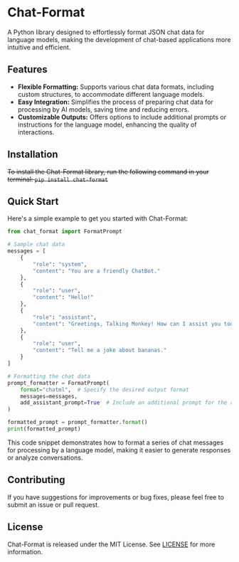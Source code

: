 # Chat-Format
A Python library designed to effortlessly format JSON chat data for language models, making the development of chat-based applications more intuitive and efficient.

## Features
- **Flexible Formatting:** Supports various chat data formats, including custom structures, to accommodate different language models.
- **Easy Integration:** Simplifies the process of preparing chat data for processing by AI models, saving time and reducing errors.
- **Customizable Outputs:** Offers options to include additional prompts or instructions for the language model, enhancing the quality of interactions.

## Installation
~~To install the Chat-Format library, run the following command in your terminal: `pip install chat-format`~~

## Quick Start
Here's a simple example to get you started with Chat-Format:

```python
from chat_format import FormatPrompt

# Sample chat data
messages = [
    {
        "role": "system",
        "content": "You are a friendly ChatBot."
    },
    {
        "role": "user",
        "content": "Hello!"
    },
    {
        "role": "assistant",
        "content": "Greetings, Talking Monkey! How can I assist you today?"
    },
    {
        "role": "user",
        "content": "Tell me a joke about bananas."
    }
]

# Formatting the chat data
prompt_formatter = FormatPrompt(
    format="chatml",  # Specify the desired output format
    messages=messages,
    add_assistant_prompt=True  # Include an additional prompt for the assistant
)

formatted_prompt = prompt_formatter.format()
print(formatted_prompt)
```

This code snippet demonstrates how to format a series of chat messages for processing by a language model, making it easier to generate responses or analyze conversations.

## Contributing
If you have suggestions for improvements or bug fixes, please feel free to submit an issue or pull request.

## License
Chat-Format is released under the MIT License. See [LICENSE](LICENSE) for more information.
